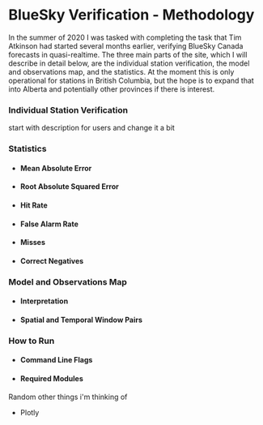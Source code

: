 # BlueSky Verification - Methodology
In the summer of 2020 I was tasked with completing the task that Tim Atkinson had started several months earlier, verifying BlueSky Canada forecasts in quasi-realtime. The three main parts of the site, which I will describe in detail below, are the individual station verification, the model and observations map, and the statistics. At the moment this is only operational for stations in British Columbia, but the hope is to expand that into Alberta and potentially other provinces if there is interest. 

### **Individual Station Verification**
start with description for users and change it a bit 

### **Statistics**
* #### **Mean Absolute Error**
* #### **Root Absolute Squared Error**
* #### **Hit Rate**
* #### **False Alarm Rate**
* #### **Misses**
* #### **Correct Negatives** 

### **Model and Observations Map**
* #### **Interpretation**
* #### **Spatial and Temporal Window Pairs**

### **How to Run**
* #### **Command Line Flags**
* #### **Required Modules**



Random other things i'm thinking of 

* Plotly 
